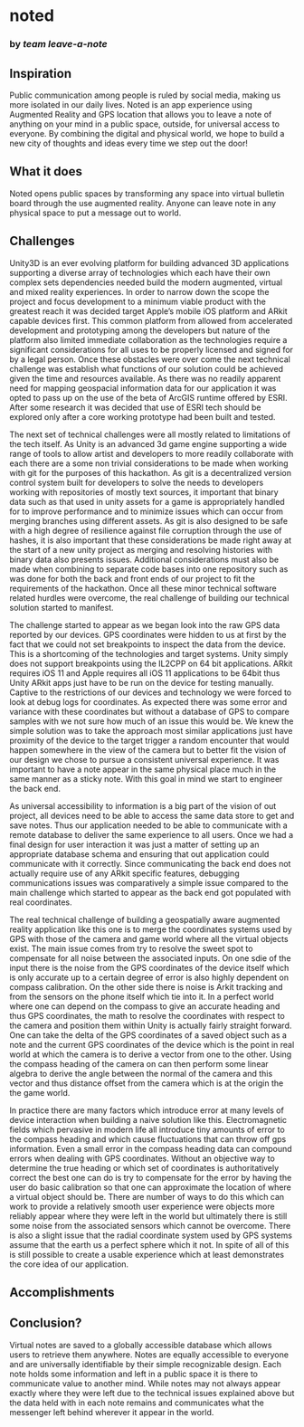 # noted
### by *team leave-a-note*



## Inspiration

Public communication among people is ruled by social media, making us more isolated in our daily lives. Noted is an app experience using Augmented Reality and GPS location that allows you to leave a note of anything on your mind in a public space, outside, for universal access to everyone. By combining the digital and physical world, we hope to build a new city of thoughts and ideas every time we step out the door!

## What it does

Noted opens public spaces by transforming any space into virtual bulletin board through the use augmented reality.  Anyone can leave note in any physical space to put a message out to world.   

## Challenges

Unity3D is an ever evolving platform for building advanced 3D applications supporting a diverse array of technologies which each have their own complex sets dependencies needed build the modern augmented, virtual and mixed reality experiences.  In order to narrow down the scope the project and focus development to a minimum viable product with the greatest reach it was decided target Apple’s mobile iOS platform and ARkit capable devices first.  This common platform from allowed from accelerated development and prototyping  among the developers but nature of the platform also limited immediate collaboration as the technologies require a significant considerations for all uses to be properly licensed and signed for by a legal person.  Once these obstacles were over come the next technical challenge was establish what functions of our solution could be achieved given the time and resources available.  As there was no readily apparent need for mapping geospacial information data for our application it was opted to pass up on the use of the beta of ArcGIS runtime offered by ESRI.  After some research it was decided  that use of ESRI tech should be explored only after a core working prototype had been built and tested.

The next set of technical challenges were all mostly related to limitations of the tech itself.  As Unity is an advanced 3d game engine supporting a wide range of tools to allow artist and developers to more readily collaborate with each there are a some non trivial considerations to be made when working with git for the purposes of this hackathon.  As git is a decentralized version control system built for developers to solve the needs to developers working with repositories of mostly text sources, it important that binary data such as that used in unity assets for a game is appropriately handled for to improve performance and to minimize issues which can occur from merging branches using different assets.   As git is also designed to be safe with a high degree of resilience against file corruption through the use of hashes, it is also important that these considerations be made right away at the start of a new unity project as merging and resolving histories with binary data also presents issues.  Additional considerations must also be made when combining to separate code bases into one repository such as was done for both the back and front ends of our project to fit the  requirements of the hackathon.  Once all these minor technical software related hurdles were overcome, the real challenge of building our technical solution started to manifest.

The challenge started to appear as we began look into the raw GPS data reported by our devices.  GPS coordinates were hidden to us at first by the fact that we could not set breakpoints to inspect the data from the device.  This is a shortcoming of the technologies and target systems.  Unity simply does not support breakpoints using the IL2CPP on 64 bit applications.  ARkit requires iOS 11 and Apple requires all iOS 11 applications to be 64bit thus Unity ARkit apps just have to be run on the device for testing manually.  Captive to the restrictions of our devices and technology we were forced to look at debug logs for coordinates.  As expected there was some error and variance with these coordinates but without a database of GPS to compare samples with we not sure how much of an issue this would be.  We knew the simple solution was to take the approach most similar applications just have proximity of the device to the target trigger a random encounter that would happen somewhere in the view of the camera but to better fit the vision of our design we chose to pursue a consistent universal experience.  It was important to have a note appear in the same physical place much in the same manner as a sticky note.  With this goal in mind we start to engineer the back end. 

As universal accessibility to information is a big part of the vision of out project, all devices need to be able to access the same data store to get and save notes.  Thus our application needed to be able to communicate with a remote database to deliver the same experience to all users.  Once we had a final design for user interaction it was just a matter of setting up an appropriate database schema and ensuring that out application could communicate with it correctly.  Since communicating the back end does not actually require use of any ARkit specific features, debugging communications issues was comparatively a simple issue compared to the main challenge which started to appear as the back end got populated with real coordinates.   

The real technical challenge of building a geospatially aware augmented reality application like this one is to merge the coordinates systems used by GPS with those of the camera and game world where all the virtual objects exist.  The main issue comes from try to resolve the sweet spot to compensate for all noise between the associated inputs.  On one sdie of the input there is the noise from the GPS coordinates of the device itself which is only accurate up to a certain degree of error is also highly dependent on compass calibration.  On the other side there is noise is Arkit tracking and from the sensors on the phone itself which tie into it.  In a perfect world where one can depend on the compass to give an accurate heading and thus GPS coordinates, the math to resolve the coordinates with respect to the camera and position them within Unity is actually fairly straight forward.  One can take the delta of the GPS coordinates of a saved object such as a note and the current GPS coordinates of the device which is the point in real world at which the camera is to derive a vector from one to the other.  Using the compass heading of the camera on can then perform some linear algebra to derive the angle between the normal of the camera and this  vector and thus distance offset from the camera which is at the origin the the game world.

In practice there are many factors which introduce error at many levels of device interaction when building a naive solution like this.  Electromagnetic fields which pervasive in modern life all introduce tiny amounts of error to the compass heading  and which cause fluctuations that can throw off gps information.  Even a small error in the compass heading data can compound errors when dealing with GPS coordinates.  Without an objective way to determine the true heading or which set of coordinates is authoritatively correct the best one can do is try to compensate for the error by having the user do basic calibration so that one can approximate the location of where a virtual object should be.   There are number of ways to do this which can work to provide a relatively smooth user experience were objects more reliably appear where they were left in the world but ultimately there is still some noise from the associated sensors which cannot be overcome.  There is also a slight issue that the radial coordinate system used by GPS systems assume that the earth us a perfect sphere which it not.  In spite of all of this is still possible to create a usable experience which at least demonstrates the core idea of our application.  

## Accomplishments

## Conclusion?

Virtual notes are saved to a globally accessible database which allows users to retrieve them anywhere.  Notes are equally accessible to everyone and are universally identifiable by their simple recognizable design.  Each note holds some information and left in a public space it is there to communicate value to another mind.  While notes may not always appear exactly where they were left due to the technical issues explained above but the data held with in each note remains and communicates what the messenger left behind wherever it appear in the world.  

